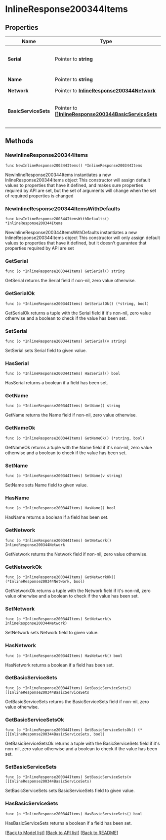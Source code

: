 # InlineResponse200344Items

## Properties

Name | Type | Description | Notes
------------ | ------------- | ------------- | -------------
**Serial** | Pointer to **string** | Unique serial number for device. | [optional] 
**Name** | Pointer to **string** | Name of device. | [optional] 
**Network** | Pointer to [**InlineResponse200344Network**](InlineResponse200344Network.md) |  | [optional] 
**BasicServiceSets** | Pointer to [**[]InlineResponse200344BasicServiceSets**](InlineResponse200344BasicServiceSets.md) | Status information for wireless access points. | [optional] 

## Methods

### NewInlineResponse200344Items

`func NewInlineResponse200344Items() *InlineResponse200344Items`

NewInlineResponse200344Items instantiates a new InlineResponse200344Items object
This constructor will assign default values to properties that have it defined,
and makes sure properties required by API are set, but the set of arguments
will change when the set of required properties is changed

### NewInlineResponse200344ItemsWithDefaults

`func NewInlineResponse200344ItemsWithDefaults() *InlineResponse200344Items`

NewInlineResponse200344ItemsWithDefaults instantiates a new InlineResponse200344Items object
This constructor will only assign default values to properties that have it defined,
but it doesn't guarantee that properties required by API are set

### GetSerial

`func (o *InlineResponse200344Items) GetSerial() string`

GetSerial returns the Serial field if non-nil, zero value otherwise.

### GetSerialOk

`func (o *InlineResponse200344Items) GetSerialOk() (*string, bool)`

GetSerialOk returns a tuple with the Serial field if it's non-nil, zero value otherwise
and a boolean to check if the value has been set.

### SetSerial

`func (o *InlineResponse200344Items) SetSerial(v string)`

SetSerial sets Serial field to given value.

### HasSerial

`func (o *InlineResponse200344Items) HasSerial() bool`

HasSerial returns a boolean if a field has been set.

### GetName

`func (o *InlineResponse200344Items) GetName() string`

GetName returns the Name field if non-nil, zero value otherwise.

### GetNameOk

`func (o *InlineResponse200344Items) GetNameOk() (*string, bool)`

GetNameOk returns a tuple with the Name field if it's non-nil, zero value otherwise
and a boolean to check if the value has been set.

### SetName

`func (o *InlineResponse200344Items) SetName(v string)`

SetName sets Name field to given value.

### HasName

`func (o *InlineResponse200344Items) HasName() bool`

HasName returns a boolean if a field has been set.

### GetNetwork

`func (o *InlineResponse200344Items) GetNetwork() InlineResponse200344Network`

GetNetwork returns the Network field if non-nil, zero value otherwise.

### GetNetworkOk

`func (o *InlineResponse200344Items) GetNetworkOk() (*InlineResponse200344Network, bool)`

GetNetworkOk returns a tuple with the Network field if it's non-nil, zero value otherwise
and a boolean to check if the value has been set.

### SetNetwork

`func (o *InlineResponse200344Items) SetNetwork(v InlineResponse200344Network)`

SetNetwork sets Network field to given value.

### HasNetwork

`func (o *InlineResponse200344Items) HasNetwork() bool`

HasNetwork returns a boolean if a field has been set.

### GetBasicServiceSets

`func (o *InlineResponse200344Items) GetBasicServiceSets() []InlineResponse200344BasicServiceSets`

GetBasicServiceSets returns the BasicServiceSets field if non-nil, zero value otherwise.

### GetBasicServiceSetsOk

`func (o *InlineResponse200344Items) GetBasicServiceSetsOk() (*[]InlineResponse200344BasicServiceSets, bool)`

GetBasicServiceSetsOk returns a tuple with the BasicServiceSets field if it's non-nil, zero value otherwise
and a boolean to check if the value has been set.

### SetBasicServiceSets

`func (o *InlineResponse200344Items) SetBasicServiceSets(v []InlineResponse200344BasicServiceSets)`

SetBasicServiceSets sets BasicServiceSets field to given value.

### HasBasicServiceSets

`func (o *InlineResponse200344Items) HasBasicServiceSets() bool`

HasBasicServiceSets returns a boolean if a field has been set.


[[Back to Model list]](../README.md#documentation-for-models) [[Back to API list]](../README.md#documentation-for-api-endpoints) [[Back to README]](../README.md)


